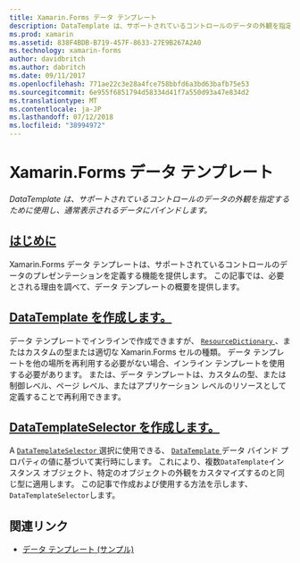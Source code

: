 ```yaml
---
title: Xamarin.Forms データ テンプレート
description: DataTemplate は、サポートされているコントロールのデータの外観を指定するために使用し、通常表示されるデータにバインドします。
ms.prod: xamarin
ms.assetid: 838F4BDB-B719-457F-8633-27E9B267A2A0
ms.technology: xamarin-forms
author: davidbritch
ms.author: dabritch
ms.date: 09/11/2017
ms.openlocfilehash: 771ae22c3e28a4fce758bbfd6a3bd63bafb75e53
ms.sourcegitcommit: 6e955f6851794d58334d41f7a550d93a47e834d2
ms.translationtype: MT
ms.contentlocale: ja-JP
ms.lasthandoff: 07/12/2018
ms.locfileid: "38994972"
---
```

# <a name="xamarinforms-data-templates"></a>Xamarin.Forms データ テンプレート

_DataTemplate は、サポートされているコントロールのデータの外観を指定するために使用し、通常表示されるデータにバインドします。_

## <a name="introductionintroductionmd"></a>[はじめに](introduction.md)

Xamarin.Forms データ テンプレートは、サポートされているコントロールのデータのプレゼンテーションを定義する機能を提供します。 この記事では、必要とされる理由を調べて、データ テンプレートの概要を提供します。

## <a name="creating-a-datatemplatecreatingmd"></a>[DataTemplate を作成します。](creating.md)

データ テンプレートでインラインで作成できますが、 [ `ResourceDictionary` ](xref:Xamarin.Forms.ResourceDictionary)、またはカスタムの型または適切な Xamarin.Forms セルの種類。 データ テンプレートを他の場所を再利用する必要がない場合、インライン テンプレートを使用する必要があります。 または、データ テンプレートは、カスタムの型、または制御レベル、ページ レベル、またはアプリケーション レベルのリソースとして定義することで再利用できます。

## <a name="creating-a-datatemplateselectorselectormd"></a>[DataTemplateSelector を作成します。](selector.md)

A [ `DataTemplateSelector` ](xref:Xamarin.Forms.DataTemplateSelector)選択に使用できる、 [ `DataTemplate` ](xref:Xamarin.Forms.DataTemplate)データ バインド プロパティの値に基づいて実行時にします。 これにより、複数`DataTemplate`インスタンス オブジェクト、特定のオブジェクトの外観をカスタマイズするのと同じ型に適用します。 この記事で作成および使用する方法を示します、`DataTemplateSelector`します。


## <a name="related-links"></a>関連リンク

- [データ テンプレート (サンプル)](https://developer.xamarin.com/samples/xamarin-forms/templates/datatemplates/)
